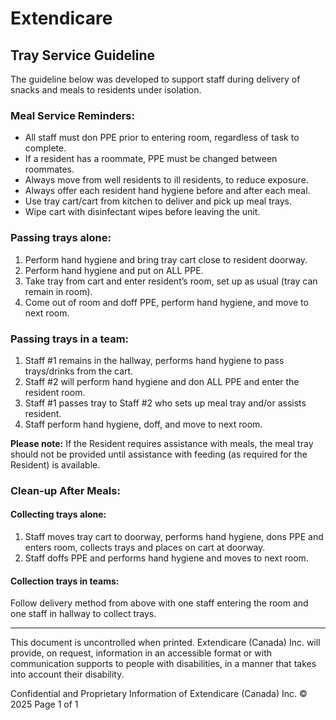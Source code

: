 # Extendicare
## Tray Service Guideline

The guideline below was developed to support staff during delivery of snacks and meals to residents under isolation.

### Meal Service Reminders:
- All staff must don PPE prior to entering room, regardless of task to complete.
- If a resident has a roommate, PPE must be changed between roommates.
- Always move from well residents to ill residents, to reduce exposure.
- Always offer each resident hand hygiene before and after each meal.
- Use tray cart/cart from kitchen to deliver and pick up meal trays.
- Wipe cart with disinfectant wipes before leaving the unit.

### Passing trays alone:
1. Perform hand hygiene and bring tray cart close to resident doorway.
2. Perform hand hygiene and put on ALL PPE.
3. Take tray from cart and enter resident’s room, set up as usual (tray can remain in room).
4. Come out of room and doff PPE, perform hand hygiene, and move to next room.

### Passing trays in a team:
1. Staff #1 remains in the hallway, performs hand hygiene to pass trays/drinks from the cart.
2. Staff #2 will perform hand hygiene and don ALL PPE and enter the resident room.
3. Staff #1 passes tray to Staff #2 who sets up meal tray and/or assists resident.
4. Staff perform hand hygiene, doff, and move to next room.

**Please note:** If the Resident requires assistance with meals, the meal tray should not be provided until assistance with feeding (as required for the Resident) is available.

### Clean-up After Meals:
#### Collecting trays alone:
1. Staff moves tray cart to doorway, performs hand hygiene, dons PPE and enters room, collects trays and places on cart at doorway.
2. Staff doffs PPE and performs hand hygiene and moves to next room.

#### Collection trays in teams:
Follow delivery method from above with one staff entering the room and one staff in hallway to collect trays.

----

This document is uncontrolled when printed. Extendicare (Canada) Inc. will provide, on request, information in an accessible format or with communication supports to people with disabilities, in a manner that takes into account their disability.

Confidential and Proprietary Information of Extendicare (Canada) Inc. © 2025
Page 1 of 1